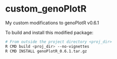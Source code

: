 # custom_genoPlotR
My custom modifications to genoPlotR v0.6.1

To build and install this modified package:

```bash
# From outside the project directory <proj_dir>
R CMD build <proj_dir> --no-vignettes
R CMD INSTALL genoPlotR_0.6.1.tar.gz
```
